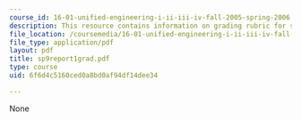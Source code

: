 ```yaml
---
course_id: 16-01-unified-engineering-i-ii-iii-iv-fall-2005-spring-2006
description: This resource contains information on grading rubric for systems problem.
file_location: /coursemedia/16-01-unified-engineering-i-ii-iii-iv-fall-2005-spring-2006/6f6d4c5160ced0a8bd0af94df14dee34_sp9report1grad.pdf
file_type: application/pdf
layout: pdf
title: sp9report1grad.pdf
type: course
uid: 6f6d4c5160ced0a8bd0af94df14dee34

---
```

None